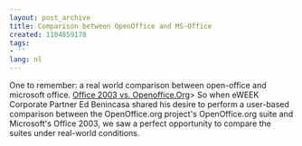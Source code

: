 ```yaml
---
layout: post_archive
title: Comparison between OpenOffice and MS-Office
created: 1104859178
tags:
- ''
lang: nl
---
```

One to remember: a real world comparison between open-office and microsoft office. [Office 2003 vs. Openoffice.Org](http://www.eweek.com/article2/0,1759,1571626,00.asp "Office 2003 vs. Openoffice.Org")> So when eWEEK Corporate Partner Ed Benincasa shared his desire to perform a user-based comparison between the OpenOffice.org project's OpenOffice.org suite and Microsoft's Office 2003, we saw a perfect opportunity to compare the suites under real-world conditions.<!--break-->
